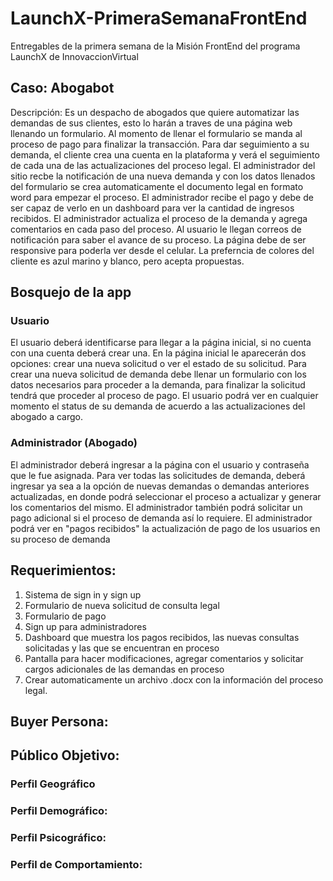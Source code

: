 # LaunchX-PrimeraSemanaFrontEnd
Entregables de la primera semana de la Misión FrontEnd del programa LaunchX de InnovaccionVirtual

## Caso: Abogabot
Descripción: Es un despacho de abogados que quiere automatizar las demandas de sus clientes, esto lo harán a traves de una página web llenando un formulario.
Al momento de llenar el formulario se manda al proceso de pago para finalizar la transacción. Para dar seguimiento a su demanda, el cliente crea una cuenta en la plataforma y verá el seguimiento de cada una de las actualizaciones del proceso legal. El administrador del sitio recbe la notificación de una nueva demanda y con los datos llenados del formulario se crea automaticamente el documento legal en formato word para empezar el proceso. El administrador recibe el pago y debe de ser capaz de verlo en un dashboard para ver la cantidad de ingresos recibidos. El administrador actualiza el proceso de la demanda y agrega comentarios en cada paso del proceso. Al usuario le llegan correos de notificación para saber el avance de su proceso. La página debe de ser responsive para poderla ver desde el celular. La preferncia de colores del cliente es azul marino y blanco, pero acepta propuestas.

## Bosquejo de la app
### Usuario
El usuario deberá identificarse para llegar a la página inicial, si no cuenta con una cuenta deberá crear una. En la página inicial le aparecerán dos opciones: crear una nueva solicitud o ver el estado de su solicitud. 
Para crear una nueva solicitud de demanda debe llenar un formulario con los datos necesarios para proceder a la demanda, para finalizar la solicitud tendrá que proceder al proceso de pago. El usuario podrá ver en cualquier momento el status de su demanda de acuerdo a las actualizaciones del abogado a cargo. 

### Administrador (Abogado)
El administrador deberá ingresar a la página con el usuario y contraseña que le fue asignada. Para ver todas las solicitudes de demanda, deberá ingresar ya sea a la opción de nuevas demandas o demandas anteriores actualizadas, en donde podrá seleccionar el proceso a actualizar y generar los comentarios del mismo. El administrador también podrá solicitar un pago adicional si el proceso de demanda así lo requiere. El administrador podrá ver en "pagos recibidos" la actualización de pago de los usuarios en su proceso de demanda 

## Requerimientos: 
1. Sistema de sign in y sign up
2. Formulario de nueva solicitud de consulta legal
3. Formulario de pago
4. Sign up para administradores 
5. Dashboard que muestra los pagos recibidos, las nuevas consultas solicitadas y las que se encuentran en proceso
6. Pantalla para hacer modificaciones, agregar comentarios y solicitar cargos adicionales de las demandas en proceso
7. Crear automaticamente un archivo .docx con la información del proceso legal. 

## Buyer Persona:

## Público Objetivo: 
### Perfil Geográfico
### Perfil Demográfico:
### Perfil Psicográfico:
### Perfil de Comportamiento:
